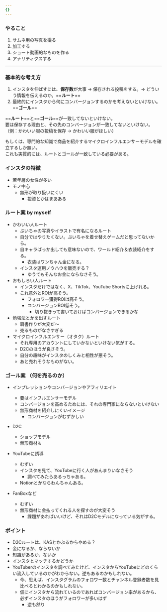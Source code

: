 ```yaml
---
{}
---
```

  

### やること

1. サムネ用の写真を撮る
2. 加工する
3. ショート動画的なものを作る
4. アナリティクスする

  

  

---

### 基本的な考え方

1. インスタを伸ばすには、**保存数**が大事 → 保存される投稿をする。→ どういう情報を伝えるのか。==**ルート**==
2. 最終的にインスタから何にコンバージョンするのかを考えないといけない。==**ゴール**==

  

==**ルート**==と==**ゴール**==が一致してないといけない。  
要は保存する理由と、その先のコンバージョンが一致してないといけない。  
（例：かわいい服の投稿を保存 → かわいい服がほしい）  

もしくは、専門的な知識で商品を紹介するマイクロインフルエンサーモデルを確立するしか無い。  
これも実質的には、ルートとゴールが一致している必要がある。  

  

### インスタの特徴

- 若年層の女性が多い
- モノ中心
    - 無形が取り扱いにくい
        - 投資とかはまあある

  

### ルート案 by myself

- かわいい人ルート
    - ぶいちゃの写真やイラストで有名になるルート
    - 自分ではやりたくない。ぶいちゃを着せ替えゲームだと思ってないから。
    - 自キャラばっか出しても意味ないので、ワールド紹介＆衣装紹介をする。
        - 衣装はワンちゃん金になる。
    - インスタ運用ノウハウを販売する？
        - ゆうてもそんなお金にならなさそう。
- おもしろい人ルート
    - インスタだけではなく、X、TikTok、YouTube Shortsに上げれる。
    - これ意外とROIが高そう。
        - フォロワー獲得ROIは高そう。
        - コンバージョンROI低そう。
            - 切り抜きって書いておけばコンバージョンできるかな
- 勉強法とかを出すルート
    - 肩書作りが大変だ～
    - 売るものがなさすぎる
- マイクロインフルエンサー（オタク）ルート
    - それ専用のアカウントにしていかないといけない気がする。
    - D2Cのほうが良さそう。
    - 自分の趣味がインスタのしくみと相性が悪そう。
    - あと売れそうなものがない。

  

### ゴール案 （何を売るのか）

- インプレッションやコンバージョンやアフィリエイト
    - 要はインフルエンサーモデル
    - コンバージョンを高めるためには、それの専門家にならないといけない
    - 無形商材を紹介しにくいイメージ
        - コンバージョンがむずかしい
- D2C
    - ショップモデル
    - 無形商材も
    
- YouTubeに誘導
    - むずい
    - インスタを見て、YouTubeに行く人があんまりいなさそう
        - 調べてみたらあるっちゃある。
    - Notionとかならわんちゃんある。
- FanBoxなど
    - むずい
    - 無形商材に金払ってくれる人を探すのが大変そう
        - 課題があればいいけど、それはD2Cモデルになっている気がする。

  

### ポイント

- D2Cルートは、KASとかぶるからやめる？
- 金になるか、ならないか
- 知識があるか、ないか
- インスタとマッチするかどうか
- YouTuberのインスタを調べてみたけど、インスタからYouTubeにどのくらい流入しているのかがわからない。逆もあるのかもしれない。
    - 今、思えば、インスタグラムのフォロワー数とチャンネル登録者数を見比べるとわかるのかもしれない。
    - 仮にインスタから流れているのであればコンバージョン率があるから、必ずインスタのほうがフォロワーが多いはず
        - 逆も然り